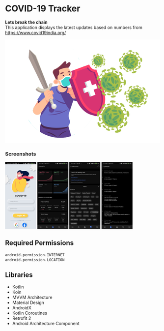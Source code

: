 # COVID-19 Tracker 
__Lets break the chain__  
This application displays the latest updates based on numbers from https://www.covid19india.org/

<p align="center">
  <img src="header.png">
</p>

### Screenshots
<img src="screenshots/1.jpg" width="20%" /> <img src="screenshots/2.jpg" width="20%" />  <img src="screenshots/3.jpg" width="20%" /> <img src="screenshots/4.jpg" width="20%" /> 

## Required Permissions
    android.permission.INTERNET
    android.permission.LOCATION

## Libraries
- Kotlin
- Koin
- MVVM Architecture
- Material Design
- AndroidX
- Kotlin Coroutines
- Retrofit 2
- Android Architecture Component
